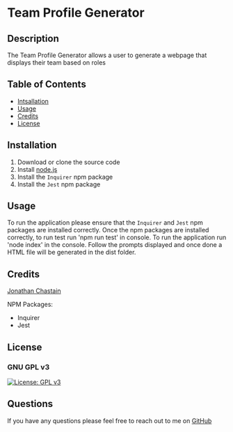 # Team Profile Generator

## Description
The Team Profile Generator allows a user to generate a webpage that displays their team based on roles

## Table of Contents
* [Intsallation](#installation)
* [Usage](#usage)
* [Credits](#credits)
* [License](#license)

## Installation
1. Download or clone the source code
2. Install [node.js](https://nodejs.org/en/)
3. Install the `Inquirer` npm package
4. Install the `Jest` npm package

## Usage
To run the application please ensure that the `Inquirer` and `Jest` npm packages are installed correctly. Once the npm packages are installed correctly, to run test run 'npm run test' in console. To run the application run 'node index' in the console. Follow the prompts displayed and once done a HTML file will be generated in the dist folder.

## Credits
[Jonathan Chastain](https://github.com/ChastainJon)

NPM Packages:
* Inquirer
* Jest

## License
### GNU GPL v3
[![License: GPL v3](https://img.shields.io/badge/License-GPLv3-blue.svg)](https://www.gnu.org/licenses/gpl-3.0)

## Questions
If you have any questions please feel free to reach out to me on [GitHub](https://github.com/ChastainJon)
